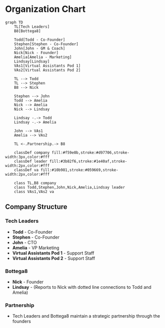 # Organization Chart

```mermaid
graph TD
    TL[Tech Leaders]
    B8[Bottega8]

    Todd[Todd - Co-Founder]
    Stephen[Stephen - Co-Founder]
    John[John - GM & Coach]
    Nick[Nick - Founder]
    Amelia[Amelia - Marketing]
    Lindsay[Lindsay]
    VAs1[Virtual Assistants Pod 1]
    VAs2[Virtual Assistants Pod 2]

    TL --> Todd
    TL --> Stephen
    B8 --> Nick

    Stephen --> John
    Todd --> Amelia
    Nick --> Amelia
    Nick --> Lindsay

    Lindsay -.-> Todd
    Lindsay -.-> Amelia

    John --> VAs1
    Amelia --> VAs2

    TL <-.Partnership.-> B8

    classDef company fill:#f59e0b,stroke:#d97706,stroke-width:3px,color:#fff
    classDef leader fill:#3b82f6,stroke:#1e40af,stroke-width:2px,color:#fff
    classDef va fill:#10b981,stroke:#059669,stroke-width:2px,color:#fff

    class TL,B8 company
    class Todd,Stephen,John,Nick,Amelia,Lindsay leader
    class VAs1,VAs2 va
```

## Company Structure

### Tech Leaders
- **Todd** - Co-Founder
- **Stephen** - Co-Founder
- **John** - CTO
- **Amelia** - VP Marketing
- **Virtual Assistants Pod 1** - Support Staff
- **Virtual Assistants Pod 2** - Support Staff

### Bottega8
- **Nick** - Founder
- **Lindsay** - (Reports to Nick with dotted line connections to Todd and Amelia)

### Partnership
- Tech Leaders and Bottega8 maintain a strategic partnership through the founders